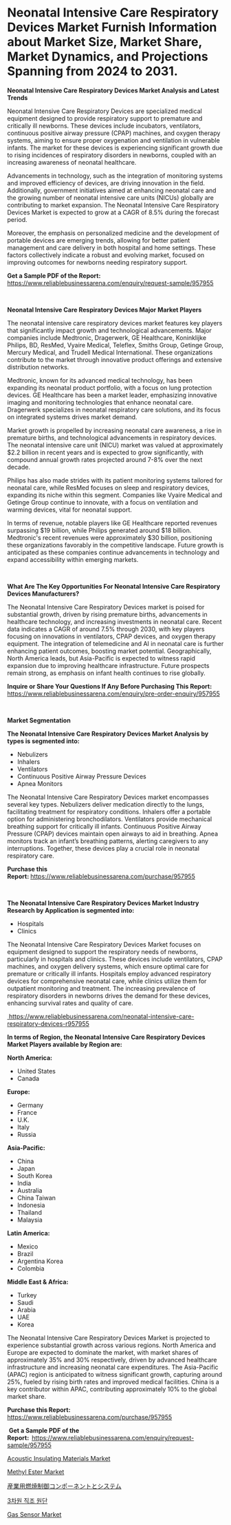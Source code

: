 <p><h1>Neonatal Intensive Care Respiratory Devices Market Furnish Information about Market Size, Market Share, Market Dynamics, and Projections Spanning from 2024 to 2031.</h1></p><p><strong>Neonatal Intensive Care Respiratory Devices Market Analysis and Latest Trends</strong></p>
<p><p>Neonatal Intensive Care Respiratory Devices are specialized medical equipment designed to provide respiratory support to premature and critically ill newborns. These devices include incubators, ventilators, continuous positive airway pressure (CPAP) machines, and oxygen therapy systems, aiming to ensure proper oxygenation and ventilation in vulnerable infants. The market for these devices is experiencing significant growth due to rising incidences of respiratory disorders in newborns, coupled with an increasing awareness of neonatal healthcare. </p><p>Advancements in technology, such as the integration of monitoring systems and improved efficiency of devices, are driving innovation in the field. Additionally, government initiatives aimed at enhancing neonatal care and the growing number of neonatal intensive care units (NICUs) globally are contributing to market expansion. The Neonatal Intensive Care Respiratory Devices Market is expected to grow at a CAGR of 8.5% during the forecast period. </p><p>Moreover, the emphasis on personalized medicine and the development of portable devices are emerging trends, allowing for better patient management and care delivery in both hospital and home settings. These factors collectively indicate a robust and evolving market, focused on improving outcomes for newborns needing respiratory support.</p></p>
<p><strong>Get a Sample PDF of the Report:&nbsp;</strong> <a href="https://www.reliablebusinessarena.com/enquiry/request-sample/957955">https://www.reliablebusinessarena.com/enquiry/request-sample/957955</a></p>
<p>&nbsp;</p>
<p><strong>Neonatal Intensive Care Respiratory Devices Major Market Players</strong></p>
<p><p>The neonatal intensive care respiratory devices market features key players that significantly impact growth and technological advancements. Major companies include Medtronic, Dragerwerk, GE Healthcare, Koninklijke Philips, BD, ResMed, Vyaire Medical, Teleflex, Smiths Group, Getinge Group, Mercury Medical, and Trudell Medical International. These organizations contribute to the market through innovative product offerings and extensive distribution networks.</p><p>Medtronic, known for its advanced medical technology, has been expanding its neonatal product portfolio, with a focus on lung protection devices. GE Healthcare has been a market leader, emphasizing innovative imaging and monitoring technologies that enhance neonatal care. Dragerwerk specializes in neonatal respiratory care solutions, and its focus on integrated systems drives market demand.</p><p>Market growth is propelled by increasing neonatal care awareness, a rise in premature births, and technological advancements in respiratory devices. The neonatal intensive care unit (NICU) market was valued at approximately $2.2 billion in recent years and is expected to grow significantly, with compound annual growth rates projected around 7-8% over the next decade.</p><p>Philips has also made strides with its patient monitoring systems tailored for neonatal care, while ResMed focuses on sleep and respiratory devices, expanding its niche within this segment. Companies like Vyaire Medical and Getinge Group continue to innovate, with a focus on ventilation and warming devices, vital for neonatal support.</p><p>In terms of revenue, notable players like GE Healthcare reported revenues surpassing $19 billion, while Philips generated around $18 billion. Medtronic's recent revenues were approximately $30 billion, positioning these organizations favorably in the competitive landscape. Future growth is anticipated as these companies continue advancements in technology and expand accessibility within emerging markets.</p></p>
<p>&nbsp;</p>
<p><strong>What Are The Key Opportunities For Neonatal Intensive Care Respiratory Devices Manufacturers?</strong></p>
<p><p>The Neonatal Intensive Care Respiratory Devices market is poised for substantial growth, driven by rising premature births, advancements in healthcare technology, and increasing investments in neonatal care. Recent data indicates a CAGR of around 7.5% through 2030, with key players focusing on innovations in ventilators, CPAP devices, and oxygen therapy equipment. The integration of telemedicine and AI in neonatal care is further enhancing patient outcomes, boosting market potential. Geographically, North America leads, but Asia-Pacific is expected to witness rapid expansion due to improving healthcare infrastructure. Future prospects remain strong, as emphasis on infant health continues to rise globally.</p></p>
<p><strong>Inquire or Share Your Questions If Any Before Purchasing This Report:</strong> <a href="https://www.reliablebusinessarena.com/enquiry/pre-order-enquiry/957955">https://www.reliablebusinessarena.com/enquiry/pre-order-enquiry/957955</a></p>
<p>&nbsp;</p>
<p><strong>Market Segmentation</strong></p>
<p><strong>The Neonatal Intensive Care Respiratory Devices Market Analysis by types is segmented into:</strong></p>
<p><ul><li>Nebulizers</li><li>Inhalers</li><li>Ventilators</li><li>Continuous Positive Airway Pressure Devices</li><li>Apnea Monitors</li></ul></p>
<p><p>The Neonatal Intensive Care Respiratory Devices market encompasses several key types. Nebulizers deliver medication directly to the lungs, facilitating treatment for respiratory conditions. Inhalers offer a portable option for administering bronchodilators. Ventilators provide mechanical breathing support for critically ill infants. Continuous Positive Airway Pressure (CPAP) devices maintain open airways to aid in breathing. Apnea monitors track an infant’s breathing patterns, alerting caregivers to any interruptions. Together, these devices play a crucial role in neonatal respiratory care.</p></p>
<p><strong>Purchase this Report:&nbsp;</strong><a href="https://www.reliablebusinessarena.com/purchase/957955">https://www.reliablebusinessarena.com/purchase/957955</a></p>
<p>&nbsp;</p>
<p><strong>The Neonatal Intensive Care Respiratory Devices Market Industry Research by Application is segmented into:</strong></p>
<p><ul><li>Hospitals</li><li>Clinics</li></ul></p>
<p><p>The Neonatal Intensive Care Respiratory Devices Market focuses on equipment designed to support the respiratory needs of newborns, particularly in hospitals and clinics. These devices include ventilators, CPAP machines, and oxygen delivery systems, which ensure optimal care for premature or critically ill infants. Hospitals employ advanced respiratory devices for comprehensive neonatal care, while clinics utilize them for outpatient monitoring and treatment. The increasing prevalence of respiratory disorders in newborns drives the demand for these devices, enhancing survival rates and quality of care.</p></p>
<p><a href="https://www.reliablebusinessarena.com/neonatal-intensive-care-respiratory-devices-r957955">&nbsp;https://www.reliablebusinessarena.com/neonatal-intensive-care-respiratory-devices-r957955</a></p>
<p><strong>In terms of Region, the Neonatal Intensive Care Respiratory Devices Market Players available by Region are:</strong></p>
<p>
    <p> <strong> North America: </strong>
        <ul>
            <li>United States</li>
            <li>Canada</li>
        </ul>
        </p> 
    <p> <strong> Europe: </strong>
        <ul>
            <li>Germany</li>
            <li>France</li>
            <li>U.K.</li>
            <li>Italy</li>
            <li>Russia</li>
        </ul>
        </p> 
    <p> <strong> Asia-Pacific: </strong>
        <ul>
            <li>China</li>
            <li>Japan</li>
            <li>South Korea</li>
            <li>India</li>
            <li>Australia</li>
            <li>China Taiwan</li>
            <li>Indonesia</li>
            <li>Thailand</li>
            <li>Malaysia</li>
        </ul>
        </p> 
    <p> <strong> Latin America: </strong>
        <ul>
            <li>Mexico</li>
            <li>Brazil</li>
            <li>Argentina Korea</li>
            <li>Colombia</li>
        </ul>
        </p> 
    <p> <strong> Middle East & Africa: </strong>
        <ul>
            <li>Turkey</li>
            <li>Saudi</li>
            <li>Arabia</li>
            <li>UAE</li>
            <li>Korea</li>
        </ul>
    </p>
    </p>
<p><p>The Neonatal Intensive Care Respiratory Devices Market is projected to experience substantial growth across various regions. North America and Europe are expected to dominate the market, with market shares of approximately 35% and 30% respectively, driven by advanced healthcare infrastructure and increasing neonatal care expenditures. The Asia-Pacific (APAC) region is anticipated to witness significant growth, capturing around 25%, fueled by rising birth rates and improved medical facilities. China is a key contributor within APAC, contributing approximately 10% to the global market share.</p></p>
<p><strong>Purchase this Report: </strong><a href="https://www.reliablebusinessarena.com/purchase/957955">https://www.reliablebusinessarena.com/purchase/957955</a></p>
<p>&nbsp;<strong>Get a Sample PDF of the Report:&nbsp;&nbsp;</strong><a href="https://www.reliablebusinessarena.com/enquiry/request-sample/957955">https://www.reliablebusinessarena.com/enquiry/request-sample/957955</a></p>
<p><strong></strong></p>
<p><p><a href="https://www.linkedin.com/pulse/global-market-pulse-trends-growth-analysis-acoustic-insulating-hhwpc?trackingId=wr1KeQDHTRO6ot4KB0l2Fg%3D%3D">Acoustic Insulating Materials Market</a></p><p><a href="https://medium.com/@ransomohns/the-methyl-ester-market-decisions-are-mostly-driven-by-resource-optimization-and-0204f97783b6">Methyl Ester Market</a></p><p><a href="https://medium.com/@bulahhamill83/%E3%82%B0%E3%83%AD%E3%83%BC%E3%83%90%E3%83%AB%E7%94%A3%E6%A5%AD%E7%87%83%E7%84%BC%E5%88%B6%E5%BE%A1%E3%82%B3%E3%83%B3%E3%83%9D%E3%83%BC%E3%83%8D%E3%83%B3%E3%83%88%E3%81%8A%E3%82%88%E3%81%B3%E3%82%B7%E3%82%B9%E3%83%86%E3%83%A0%E5%B8%82%E5%A0%B4%E5%88%86%E6%9E%90-%E3%83%88%E3%83%AC%E3%83%B3%E3%83%89-%E4%BA%88%E6%B8%AC-%E3%81%8A%E3%82%88%E3%81%B3%E6%88%90%E9%95%B7%E6%A9%9F%E4%BC%9A-2024-2031-%E3%81%AE126%E3%83%9A%E3%83%BC%E3%82%B8%E3%81%AE%E3%83%AC%E3%83%9D%E3%83%BC%E3%83%88-8e7c9a780a89?postPublishedType=initial">産業用燃焼制御コンポーネントとシステム</a></p><p><a href="https://medium.com/@reyeshowell_6566/%EC%84%B8%EA%B3%84-three-dimensional-woven-fabric-market-%EC%9D%80-2024%EC%97%90%EC%84%9C-2031%EB%A1%9C-%EC%97%B0%ED%8F%89%EA%B7%A0-%EC%A6%9D%EA%B0%80%EC%9C%A8%EC%9D%84-%EB%B3%B4%EC%9D%BC-%EA%B2%83%EC%9C%BC%EB%A1%9C-%EC%98%88%EC%83%81%EB%90%A9%EB%8B%88%EB%8B%A4-f443b6b14e2a?postPublishedType=initial">3차원 직조 원단</a></p><p><a href="https://issuu.com/reportprime-2/docs/gas-sensor-market-size-2030.pptx_13931c99c515ad">Gas Sensor Market</a></p></p>